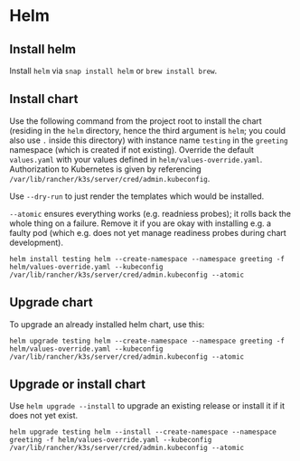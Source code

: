# Helm
## Install helm
Install `helm` via `snap install helm` or `brew install brew`.

## Install chart
Use the following command from the project root to install the chart (residing in the `helm` directory, hence the third argument is `helm`; you could also use `.` inside this directory) with instance name `testing` in the `greeting` namespace (which is created if not existing). Override the default `values.yaml` with your values defined in `helm/values-override.yaml`. Authorization to Kubernetes is given by referencing `/var/lib/rancher/k3s/server/cred/admin.kubeconfig`.

Use `--dry-run` to just render the templates which would be installed.

`--atomic` ensures everything works (e.g. readniess probes); it rolls back the whole thing on a failure. Remove it if you are okay with installing e.g. a faulty pod (which e.g. does not yet manage readiness probes during chart development).

```
helm install testing helm --create-namespace --namespace greeting -f helm/values-override.yaml --kubeconfig /var/lib/rancher/k3s/server/cred/admin.kubeconfig --atomic
```

## Upgrade chart

To upgrade an already installed helm chart, use this:

```
helm upgrade testing helm --create-namespace --namespace greeting -f helm/values-override.yaml --kubeconfig /var/lib/rancher/k3s/server/cred/admin.kubeconfig --atomic
```

## Upgrade or install chart

Use `helm upgrade --install` to upgrade an existing release or install it if it does not yet exist.

```
helm upgrade testing helm --install --create-namespace --namespace greeting -f helm/values-override.yaml --kubeconfig /var/lib/rancher/k3s/server/cred/admin.kubeconfig --atomic
```